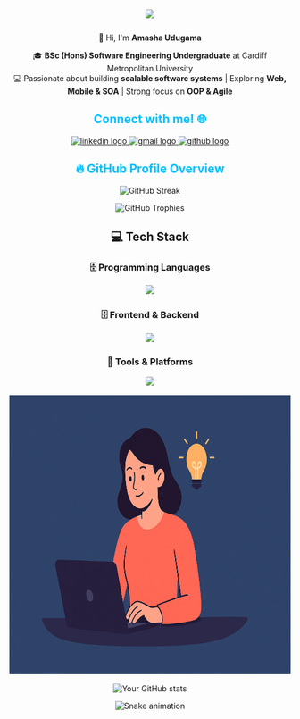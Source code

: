 <h1 align="center">
    <a href="#" target="_blank">
        <img src="https://readme-typing-svg.herokuapp.com/?font=Cookie&size=48&center=true&vCenter=true&width=700&height=70&duration=3000&pause=2000&color=8A2BE2&lines=Hey+it's+Amasha!;Software+Engineering+Undergraduate;Full-Stack+Developer;Tech+Enthusiast" />
    </a>
</h1>

<p align="center">
👋 Hi, I'm <b>Amasha Udugama</b>  
</p>

<p align="center">
🎓 <b>BSc (Hons) Software Engineering Undergraduate</b> at Cardiff Metropolitan University  </br>
💻 Passionate about building <b>scalable software systems</b> | Exploring <b>Web, Mobile & SOA</b> | Strong focus on <b>OOP & Agile</b>  
</p>



<h2 align="center" style="color:#00BFFF;">Connect with me! 🌐</h2>

<p align="center">
<a href="https://www.linkedin.com/in/amasha-udugama" target="_blank">
<img src="https://img.icons8.com/?size=100&id=13930&format=png&color=000000" height="45" alt="linkedin logo" />
</a>
<a href="mailto:amasha.udugama@example.com" target="_blank">
<img src="https://img.icons8.com/?size=100&id=eFPBXQop6V2m&format=png&color=000000" height="45" alt="gmail logo" />
</a>
<a href="https://github.com/AmashaUdugama" target="_blank">
<img src="https://skillicons.dev/icons?i=github" height="45" alt="github logo" />
</a>
</p>



<h2 align="center" style="color:#00BFFF;">🔥 GitHub Profile Overview </h2>

<p align="center">
  <img src="https://github-readme-streak-stats.herokuapp.com/?user=AmashaUdugama&theme=tokyonight" alt="GitHub Streak" height="165"/>
</p>  

<p align="center">
  <img src="https://github-profile-trophy.vercel.app/?username=AmashaUdugama&theme=onedark&row=1&column=4" alt="GitHub Trophies" />
</p> 


<p align="center">
<h2 align="center">💻 Tech Stack</h2>


  <h3 align="center">🗄️ Programming Languages</h3>
  <p align="center">
  <img src="https://skillicons.dev/icons?i=java,dart,js,py,php,html,css&theme=dark"  />
  </p>
  <h3 align="center">🗄️ Frontend & Backend</h3>
  <p align="center">
  <img src="https://skillicons.dev/icons?i=flutter,firebase,mysql,postman,mongodb,react&theme=dark"   />
  </p>
  <h3 align="center">🔧 Tools & Platforms</h3>
  <p align="center">
  <img src="https://skillicons.dev/icons?i=github,git,vscode,androidstudio,docker,flutter,figma,netbeans&theme=dark" /></p>
</p>



<p align="center">
    <img src="https://github.com/AmashaUdugama/AmashaUdugama/blob/github/main/github1.png" height="500" />
</p>

<p align="center">
<img height="200em" src="https://github-profile-summary-cards.vercel.app/api/cards/profile-details?username=AmashaUdugama&theme=github_dark&timestamp=12345" alt="Your GitHub stats"/>
</p>

<p align="center">
<img src="https://github.com/AmashaUdugama/AmashaUdugama/blob/output/snake.svg
" alt="Snake animation" />
</p>
